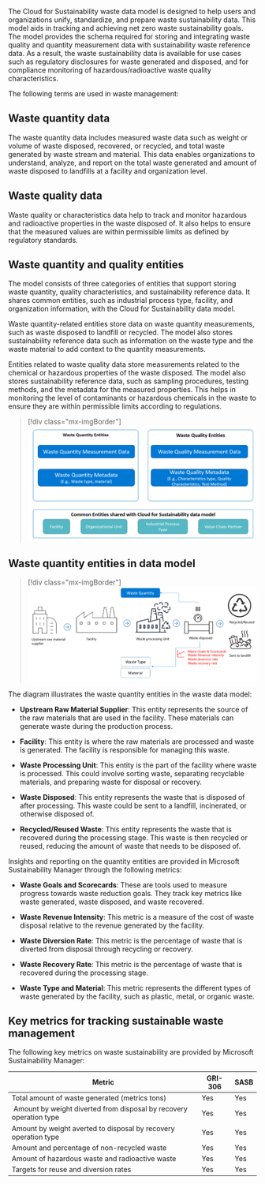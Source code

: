The Cloud for Sustainability waste data model is designed to help users and organizations unify, standardize, and prepare waste sustainability data. This model aids in tracking and achieving net zero waste sustainability goals. The model provides the schema required for storing and integrating waste quality and quantity measurement data with sustainability waste reference data. As a result, the waste sustainability data is available for use cases such as regulatory disclosures for waste generated and disposed, and for compliance monitoring of hazardous/radioactive waste quality characteristics.

The following terms are used in waste management:

## Waste quantity data

The waste quantity data includes measured waste data such as weight or volume of waste disposed, recovered, or recycled, and total waste generated by waste stream and material. This data enables organizations to understand, analyze, and report on the total waste generated and amount of waste disposed to landfills at a facility and organization level.

## Waste quality data

Waste quality or characteristics data help to track and monitor hazardous and radioactive properties in the waste disposed of. It also helps to ensure that the measured values are within permissible limits as defined by regulatory standards.

## Waste quantity and quality entities

The model consists of three categories of entities that support storing waste quantity, quality characteristics, and sustainability reference data. It shares common entities, such as industrial process type, facility, and organization information, with the Cloud for Sustainability data model.

Waste quantity-related entities store data on waste quantity measurements, such as waste disposed to landfill or recycled. The model also stores sustainability reference data such as information on the waste type and the waste material to add context to the quantity measurements.

Entities related to waste quality data store measurements related to the chemical or hazardous properties of the waste disposed. The model also stores sustainability reference data, such as sampling procedures, testing methods, and the metadata for the measured properties. This helps in monitoring the level of contaminants or hazardous chemicals in the waste to ensure they are within permissible limits according to regulations.

> [!div class="mx-imgBorder"]
> [![Diagram of waste quantity and quality entities and common entities shared with the Cloud for Sustainability data model.](../media/entities.png)](../media/entities.png#lightbox)

## Waste quantity entities in data model

> [!div class="mx-imgBorder"]
> [![Diagram of the waste quantity entities in the waste data model.](../media/waste-quantity.png)](../media/waste-quantity.png#lightbox)

The diagram illustrates the waste quantity entities in the waste data model:

- **Upstream Raw Material Supplier**: This entity represents the source of the raw materials that are used in the facility. These materials can generate waste during the production process.

- **Facility**: This entity is where the raw materials are processed and waste is generated. The facility is responsible for managing this waste.

- **Waste Processing Unit**: This entity is the part of the facility where waste is processed. This could involve sorting waste, separating recyclable materials, and preparing waste for disposal or recovery.

- **Waste Disposed**: This entity represents the waste that is disposed of after processing. This waste could be sent to a landfill, incinerated, or otherwise disposed of.

- **Recycled/Reused Waste**: This entity represents the waste that is recovered during the processing stage. This waste is then recycled or reused, reducing the amount of waste that needs to be disposed of.

Insights and reporting on the quantity entities are provided in Microsoft Sustainability Manager through the following metrics:

- **Waste Goals and Scorecards**: These are tools used to measure progress towards waste reduction goals. They track key metrics like waste generated, waste disposed, and waste recovered.

- **Waste Revenue Intensity**: This metric is a measure of the cost of waste disposal relative to the revenue generated by the facility.

- **Waste Diversion Rate**: This metric is the percentage of waste that is diverted from disposal through recycling or recovery.

- **Waste Recovery Rate**: This metric is the percentage of waste that is recovered during the processing stage.

- **Waste Type and Material**: This metric represents the different types of waste generated by the facility, such as plastic, metal, or organic waste.

## Key metrics for tracking sustainable waste management

The following key metrics on waste sustainability are provided by Microsoft Sustainability Manager:

| Metric | GRI-306 | SASB |
|--------|---------|------|
| Total amount of waste generated (metrics tons) | Yes | Yes |
| Amount by weight diverted from disposal by recovery operation type | Yes | Yes |
| Amount by weight averted to disposal by recovery operation type | Yes | Yes |
| Amount and percentage of non-recycled waste | Yes | Yes |
| Amount of hazardous waste and radioactive waste | Yes | Yes |
| Targets for reuse and diversion rates | Yes | Yes |
